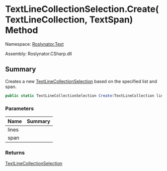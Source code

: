 # TextLineCollectionSelection\.Create\(TextLineCollection, TextSpan\) Method

Namespace: [Roslynator.Text](../../README.md)

Assembly: Roslynator\.CSharp\.dll

## Summary

Creates a new [TextLineCollectionSelection](../README.md) based on the specified list and span\.

```csharp
public static TextLineCollectionSelection Create(TextLineCollection lines, TextSpan span)
```

### Parameters

| Name | Summary |
| ---- | ------- |
| lines | |
| span | |

### Returns

[TextLineCollectionSelection](../README.md)


